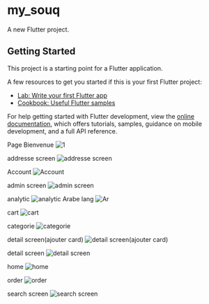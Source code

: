 # my_souq

A new Flutter project.

## Getting Started

This project is a starting point for a Flutter application.

A few resources to get you started if this is your first Flutter project:

- [Lab: Write your first Flutter app](https://docs.flutter.dev/get-started/codelab)
- [Cookbook: Useful Flutter samples](https://docs.flutter.dev/cookbook)

For help getting started with Flutter development, view the
[online documentation](https://docs.flutter.dev/), which offers tutorials,
samples, guidance on mobile development, and a full API reference.

Page Bienvenue
![1](https://user-images.githubusercontent.com/116580671/209980812-4e49efe1-d44c-4e75-9345-5cce2117c9c5.PNG)

addresse screen 
![addresse screen](https://user-images.githubusercontent.com/116580671/209980979-e5f5f17c-7499-4f38-8c39-cec406e0a55b.PNG)

Account
![Account](https://user-images.githubusercontent.com/116580671/209981287-96f7cb4d-e1bb-4672-8aa1-f3f70dc56430.PNG)

admin screen
![admin screen](https://user-images.githubusercontent.com/116580671/209981187-724b41ad-25da-49cc-a7e6-66ea426c5af8.PNG)

analytic
![analytic](https://user-images.githubusercontent.com/116580671/209981350-3807a46d-c5d3-43e2-b0ae-e0f8b3f9f8a5.PNG)
Arabe lang
![Ar](https://user-images.githubusercontent.com/116580671/209981382-6d7df9a0-75c4-4cd1-ab00-e199f80f7b25.PNG)

cart
![cart](https://user-images.githubusercontent.com/116580671/209981418-095995af-b917-4660-8ade-151e89c63c96.PNG)

categorie
![categorie](https://user-images.githubusercontent.com/116580671/209981449-16720807-8de2-4d9d-bdc3-b93383bae034.PNG)

detail screen(ajouter card)
![detail screen(ajouter card)](https://user-images.githubusercontent.com/116580671/209981469-951ba726-6602-4818-8ea9-09886e2a2545.PNG)

detail screen
![detail screen](https://user-images.githubusercontent.com/116580671/209981538-611b7971-ca4f-4565-befa-04a3699ad16e.PNG)

home
![home](https://user-images.githubusercontent.com/116580671/209981629-38701118-e53b-4e2d-9a30-19778da0cbdf.PNG)

order
![order](https://user-images.githubusercontent.com/116580671/209981683-86b9a4de-4055-4d95-8e3a-cf6c58b710e3.PNG)

search screen
![search screen](https://user-images.githubusercontent.com/116580671/209981708-9f7c8142-8ab0-4746-a469-e43e3749d380.PNG)


